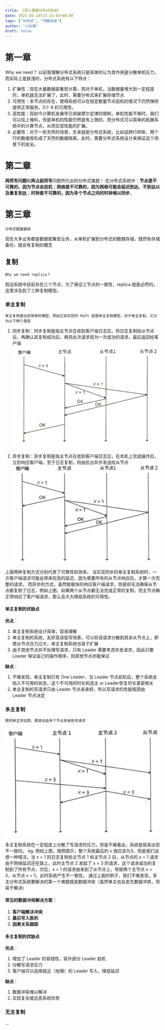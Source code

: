 ```yaml
---
title: 《深入理解分布式系统》
date: 2025-05-24T23:33:03+08:00
tags: ["分布式", "书籍阅读"]
author: "小石堆"
draft: false
---
```


# 第一章
Why we need？
以前我理解分布式系统只是简单的认为其作用是分散单机压力，而实际上是肤浅的，分布式系统有以下特点：
1. 扩展性：现在大量数据密集型计算，而对于单机，当数据量增大到一定程度时，单机就无法扩展了，此时，需要分布式来扩展存储节点
2. 可用性：多节点的存在，使得系统可以在规定数量节点宕机的情况下仍然保持提供正常服务。5个 9 的可用性。
3. 高性能：现如今计算机发展早已突破摩尔定律的限制，单机性能不够时，我们可以往上堆料，但是单机的性能仍然是有上限的，而分布式可以简单的拓展系统中的计算节点，从而实现性能的扩展。
4. 必要性：对于一些天然的场景，生来就是分布式系统，比如说跨行转账，两个行的数据库形成了天然的数据隔离，此时，需要分布式系统设计来保证这个场景下的安全。
# 第二章
**两将军问题**和**拜占庭将军**问题所引出的分布式难题！
在分布式系统中：**节点是不可靠的，因为节点会宕机**；**网络是不可靠的，因为网络可能会延迟到达、不到达以及重复到达**；**时钟是不可靠的，因为多个节点之间的时钟难以同步**。
# 第三章
	分布式数据基础
现在大多业务都是数据密集型业务，从单机扩展到分布式的数据存储，既然有存储备份，就会有复制的概念
## 复制
	Why we need replica？
假设系统中目前存在三个节点，为了保证三节点的一致性，replica 就是必然的，这里涉及到了三种复制模型。
### 单主复制
	单主复制是比较简单的模型，例如之前实现的 Raft 就是单主复制模型，对于单主复制，又分为以下两个类型
1. 同步复制：同步复制是指主节点在收到客户端日志后，将日志复制给从节点后，再确认其复制成功后，再将此次请求视为一次成功的请求，最后返回给客户端
![同步复制示意图](../../images/sys/syn.png)

2. 异步复制：异步复制是指主节点在收到客户端日志后，在本机上完成操作后，立刻响应客户端，至于日志复制，则由后台异步发送给从节点
![异步复制示意图](../../images/sys/asyn.png)

上面两种复制方式分别代表了可靠性和效率。
当实现同步的单主复制系统时，一次客户端请求可能会带来较高的延迟，因为需要所有的从节点响应后，才算一次完整的请求。
而异步的方式，虽然能极快的响应客户端请求，但是却无法确保从节点都复制了日志，例如上图，如果两个从节点都无法完成正常的复制，而主节点确正常响应了客户端请求，那么会大大降低系统的可用性。
#### 单主复制的优缺点
**优点**：
1. 单主复制系统设计简单，容易理解
2. 单主复制的系统，友好高读低写场景，可以将读请求分散到其余从节点上，即使从节点压力过大，单主复制系统也易于扩展
3. 由于其他节点并不处理写请求，只有 Leader 需要考虑并发请求，因此只要 Leader 保证自己的操作顺序，则其他节点亦能保证

**缺点**：
1. 不难发现，单主复制只有 One Leader，当 Leader 节点宕机后，整个系统会陷入不可用的状态，这个不可用的时长和选主 or Leader恢复时长紧密相关
2. 单主复制的写请求只由 Leader 节点来承担，所以写请求的性能瓶颈由 Leader 节点决定
### 多主复制
	既然单主写拉跨，那就也由多个节点来承担写请求
![多主复制示意图](../../images/sys/moreleader.png)

多主复制系统在一定程度上分散了写请求的压力，但是不难看出，系统是容易出现不一致的。
	eg. 例如上图，按照图示，整个系统最后的 x 值应该为3，但是我们设想一种情况，当 x = 1 的日志复制给主节点 1 和主节点 2 后，从节点的 x = 1 请求由于网络延迟还在路上，此时主节点 2 发起了 x = 3 的请求，这个请求成功的复制到了所有节点，次后，x = 1 的请求由来到了从节点上，导致两个主节点 x = 3，从节点 x  = 1。此时系统产生不一致性。
通过上面的例子，我们不难发现，多主分布式系统要解决的第一个难题就是数据冲突（虽然单主也会发生数据冲突，但易于解决）
#### 常见的数据冲突解决方案：
1. **客户端解决冲突**
2. **最后写入胜利**
3. **因果关系跟踪**
#### 多主复制的优缺点
**优点**：
1. 增加了 Leader 的容错性，容许部分 Leader 宕机
2. 分散写请求压力
3. 客户端可以选择就近（地理）的 Leader 写入，降低延迟

**缺点**：
1. 数据冲突难以解决
2. 实现复杂度远高系统优势
### 无主复制
...